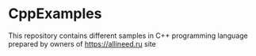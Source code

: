 # CppExamples
This repository contains different samples in C++ programming language prepared by owners of https://allineed.ru site
